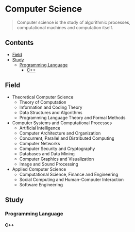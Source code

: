 # Computer Science

> Computer science is the study of algorithmic processes, computational machines and
> computation itself.

## Contents

- [Field](#Field)
- [Study](#Study)
    - [Programming Language](#Programming-Language) 
        - [C++](##C++) 


## Field

- Theoretical Computer Science
    - Theory of Computation
    - Information and Coding Theory
    - Data Structures and Algorithms
    - Programming Language Theory and Formal Methods
- Computer Systems and Computational Processes
    - Artificial Intelligence
    - Computer Architecture and Organization
    - Concurrent, Parallel and Distributed Computing
    - Computer Networks
    - Computer Security and Cryptography
    - Databases and Data Mining
    - Computer Graphics and Visualization
    - Image and Sound Processing
- Applied Computer Science
    - Computational Science, Finance and Engineering
    - Social Computing and Human–Computer Interaction
    - Software Engineering

## Study

### Programming Language

#### C++








